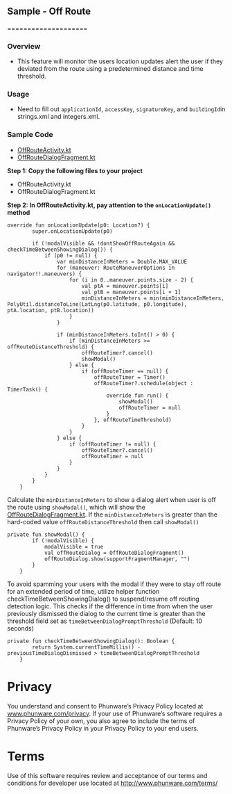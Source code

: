 ## Sample - Off Route
====================

### Overview
- This feature will monitor the users location updates alert the user if they deviated from the route using a predetermined distance and time threshold.

### Usage

- Need to fill out `applicationId`, `accessKey`, `signatureKey`, and `buildingId`in strings.xml and integers.xml.

### Sample Code
- [OffRouteActivity.kt](kotlin/src/main/java/com/phunware/kotlin/sample/routing/OffRouteActivity.kt)
- [OffRouteDialogFragment.kt](kotlin/src/main/java/com/phunware/kotlin/sample/routing/fragment/OffRouteDialogFragment.kt)

**Step 1: Copy the following files to your project**

- OffRouteActivity.kt
- OffRouteDialogFragment.kt

**Step 2: In OffRouteActivity.kt, pay attention to the `onLocationUpdate()` method**

```
override fun onLocationUpdate(p0: Location?) {
        super.onLocationUpdate(p0)

        if (!modalVisible && !dontShowOffRouteAgain && checkTimeBetweenShowingDialog()) {
            if (p0 != null) {
                var minDistanceInMeters = Double.MAX_VALUE
                for (maneuver: RouteManeuverOptions in navigator!!.maneuvers) {
                    for (i in 0..maneuver.points.size - 2) {
                        val ptA = maneuver.points[i]
                        val ptB = maneuver.points[i + 1]
                        minDistanceInMeters = min(minDistanceInMeters, PolyUtil.distanceToLine(LatLng(p0.latitude, p0.longitude), ptA.location, ptB.location))
                    }
                }

                if (minDistanceInMeters.toInt() > 0) {
                    if (minDistanceInMeters >= offRouteDistanceThreshold) {
                        offRouteTimer?.cancel()
                        showModal()
                    } else {
                        if (offRouteTimer == null) {
                            offRouteTimer = Timer()
                            offRouteTimer?.schedule(object : TimerTask() {
                                override fun run() {
                                    showModal()
                                    offRouteTimer = null
                                }
                            }, offRouteTimeThreshold)
                        }
                    }
                } else {
                    if (offRouteTimer != null) {
                        offRouteTimer?.cancel()
                        offRouteTimer = null
                    }
                }
            }
        }
    }
```

Calculate the `minDistanceInMeters` to show a dialog alert when user is off the route using `showModal()`, which will show the [OffRouteDialogFragment.kt](https://github.com/phunware/maas-mapping-android-sdk/blob/sample_code_updates/Samples/kotlin/src/main/java/com/phunware/kotlin/sample/OffRouteDialogFragment.kt).
If the `minDistanceInMeters` is greater than the hard-coded value `offRouteDistanceThreshold` then call `showModal()`

```
private fun showModal() {
        if (!modalVisible) {
            modalVisible = true
            val offRouteDialog = OffRouteDialogFragment()
            offRouteDialog.show(supportFragmentManager, "")
        }
    }
```

To avoid spamming your users with the modal if they were to stay off route for an extended period of time, utilize helper function  checkTimeBetweenShowingDialog() to suspend/resume off routing detection logic. This checks if the difference in time from when the user previously dismissed the dialog to the current time is greater than the threshold field set as `timeBetweenDialogPromptThreshold` (Default: 10 seconds)

```
private fun checkTimeBetweenShowingDialog(): Boolean {
        return System.currentTimeMillis() - previousTimeDialogDismissed > timeBetweenDialogPromptThreshold
    }
```

# Privacy
You understand and consent to Phunware’s Privacy Policy located at www.phunware.com/privacy. If your use of Phunware’s software requires a Privacy Policy of your own, you also agree to include the terms of Phunware’s Privacy Policy in your Privacy Policy to your end users.

# Terms
Use of this software requires review and acceptance of our terms and conditions for developer use located at http://www.phunware.com/terms/